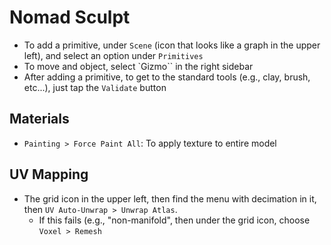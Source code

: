 # Nomad Sculpt

- To add a primitive, under `Scene` (icon that looks like a graph in the upper left), and select an option under `Primitives`
- To move and object, select `Gizmo`` in the right sidebar
- After adding a primitive, to get to the standard tools (e.g., clay, brush, etc...), just tap the `Validate` button

## Materials

- `Painting > Force Paint All`: To apply texture to entire model

## UV Mapping

- The grid icon in the upper left, then find the menu with decimation in it, then `UV Auto-Unwrap > Unwrap Atlas`.
	- If this fails (e.g., "non-manifold", then under the grid icon, choose `Voxel > Remesh`